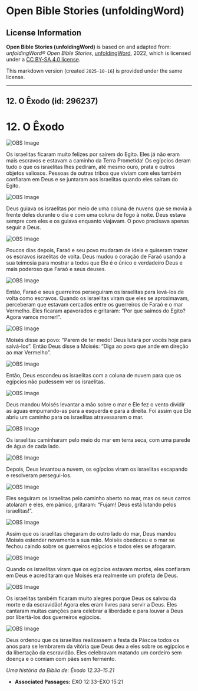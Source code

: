 # Open Bible Stories (unfoldingWord)

## License Information

**Open Bible Stories (unfoldingWord)** is based on and adapted from: _unfoldingWord® Open Bible Stories_, [unfoldingWord](https://unfoldingword.org/utw), 2022, which is licensed under a [CC BY-SA 4.0 license](https://creativecommons.org/licenses/by-sa/4.0/legalcode.en).

This markdown version (created `2025-10-16`) is provided under the same license.



--------------------------------

## 12. O Êxodo (id: 296237)

12\. O Êxodo
============

![OBS Image](https://cdn.door43.org/obs/jpg/360px/obs-en-12-01.jpg)

Os israelitas ficaram muito felizes por saírem do Egito. Eles já não eram mais escravos e estavam a caminho da Terra Prometida! Os egípcios deram tudo o que os israelitas lhes pediram, até mesmo ouro, prata e outros objetos valiosos. Pessoas de outras tribos que viviam com eles também confiaram em Deus e se juntaram aos israelitas quando eles saíram do Egito.

![OBS Image](https://cdn.door43.org/obs/jpg/360px/obs-en-12-02.jpg)

Deus guiava os israelitas por meio de uma coluna de nuvens que se movia à frente deles durante o dia e com uma coluna de fogo à noite. Deus estava sempre com eles e os guiava enquanto viajavam. O povo precisava apenas seguir a Deus.

![OBS Image](https://cdn.door43.org/obs/jpg/360px/obs-en-12-03.jpg)

Poucos dias depois, Faraó e seu povo mudaram de ideia e quiseram trazer os escravos israelitas de volta. Deus mudou o coração de Faraó usando a sua teimosia para mostrar a todos que Ele é o único e verdadeiro Deus e mais poderoso que Faraó e seus deuses.

![OBS Image](https://cdn.door43.org/obs/jpg/360px/obs-en-12-04.jpg)

Então, Faraó e seus guerreiros perseguiram os israelitas para levá\-los de volta como escravos. Quando os israelitas viram que eles se aproximavam, perceberam que estavam cercados entre os guerreiros de Faraó e o mar Vermelho. Eles ficaram apavorados e gritaram: “Por que saímos do Egito? Agora vamos morrer!”.

![OBS Image](https://cdn.door43.org/obs/jpg/360px/obs-en-12-05.jpg)

Moisés disse ao povo: “Parem de ter medo! Deus lutará por vocês hoje para salvá\-los”. Então Deus disse a Moisés: “Diga ao povo que ande em direção ao mar Vermelho”.

![OBS Image](https://cdn.door43.org/obs/jpg/360px/obs-en-12-06.jpg)

Então, Deus escondeu os israelitas com a coluna de nuvem para que os egípcios não pudessem ver os israelitas.

![OBS Image](https://cdn.door43.org/obs/jpg/360px/obs-en-12-07.jpg)

Deus mandou Moisés levantar a mão sobre o mar e Ele fez o vento dividir as águas empurrando\-as para a esquerda e para a direita. Foi assim que Ele abriu um caminho para os israelitas atravessarem o mar.

![OBS Image](https://cdn.door43.org/obs/jpg/360px/obs-en-12-08.jpg)

Os israelitas caminharam pelo meio do mar em terra seca, com uma parede de água de cada lado.

![OBS Image](https://cdn.door43.org/obs/jpg/360px/obs-en-12-09.jpg)

Depois, Deus levantou a nuvem, os egípcios viram os israelitas escapando e resolveram persegui\-los.

![OBS Image](https://cdn.door43.org/obs/jpg/360px/obs-en-12-10.jpg)

Eles seguiram os israelitas pelo caminho aberto no mar, mas os seus carros atolaram e eles, em pânico, gritaram: “Fujam! Deus está lutando pelos israelitas!”.

![OBS Image](https://cdn.door43.org/obs/jpg/360px/obs-en-12-11.jpg)

Assim que os israelitas chegaram do outro lado do mar, Deus mandou Moisés estender novamente a sua mão. Moisés obedeceu e o mar se fechou caindo sobre os guerreiros egípcios e todos eles se afogaram.

![OBS Image](https://cdn.door43.org/obs/jpg/360px/obs-en-12-12.jpg)

Quando os israelitas viram que os egípcios estavam mortos, eles confiaram em Deus e acreditaram que Moisés era realmente um profeta de Deus.

![OBS Image](https://cdn.door43.org/obs/jpg/360px/obs-en-12-13.jpg)

Os israelitas também ficaram muito alegres porque Deus os salvou da morte e da escravidão! Agora eles eram livres para servir a Deus. Eles cantaram muitas canções para celebrar a liberdade e para louvar a Deus por libertá\-los dos guerreiros egípcios.

![OBS Image](https://cdn.door43.org/obs/jpg/360px/obs-en-12-14.jpg)

Deus ordenou que os israelitas realizassem a festa da Páscoa todos os anos para se lembrarem da vitória que Deus deu a eles sobre os egípcios e da libertação da escravidão. Eles celebravam matando um cordeiro sem doença e o comiam com pães sem fermento.

*Uma história da Bíblia de: Êxodo 12\.33–15\.21*

* **Associated Passages:** EXO 12:33–EXO 15:21

